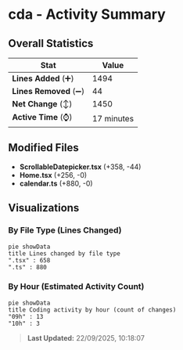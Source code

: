 # cda - Activity Summary 

## Overall Statistics

| Stat                   | Value                                                             |
| ---------------------- | ----------------------------------------------------------------- |
| **Lines Added** (➕)   | 1494                                          |
| **Lines Removed** (➖) | 44                                        |
| **Net Change** (↕)    | 1450                |
| **Active Time** (⌚)   | 17 minutes |


## Modified Files
- **ScrollableDatepicker.tsx** (+358, -44)
- **Home.tsx** (+256, -0)
- **calendar.ts** (+880, -0)

## Visualizations

### By File Type (Lines Changed)

```mermaid
pie showData
title Lines changed by file type
".tsx" : 658
".ts" : 880
```

### By Hour (Estimated Activity Count)

```mermaid
pie showData
title Coding activity by hour (count of changes)
"09h" : 13
"10h" : 3
```


> **Last Updated:** 22/09/2025, 10:18:07